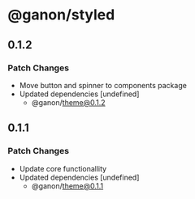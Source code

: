 # @ganon/styled

## 0.1.2

### Patch Changes

- Move button and spinner to components package
- Updated dependencies [undefined]
  - @ganon/theme@0.1.2

## 0.1.1

### Patch Changes

- Update core functionallity
- Updated dependencies [undefined]
  - @ganon/theme@0.1.1

